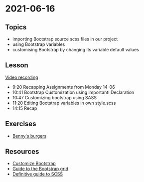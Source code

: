 # 2021-06-16

## Topics

- importing Bootstrap source scss files in our project
- using Bootstrap variables
- customising Bootstrap by changing its variable default values

## Lesson
[Video recording](https://drive.google.com/file/d/1YvcW2oyZMCuACvdq7Xjchd1s9-HQlJjT/view?usp=sharing)

- 9:20 Recapping Assignments from Monday 14-06
- 10:41 Bootstrap Customization using important! Declaration
- 10:47 Customizing bootstrap using SASS
- 11:20 Editing Bootstrap variables in own style.scss
- 14:15 Recap


## Exercises

- [Benny's burgers](https://classroom.github.com/a/VwqIBhCp)

## Resources

- [Customize Bootstrap](https://getbootstrap.com/docs/5.0/customize/overview/)
- [Guide to the Bootstrap grid](https://uxplanet.org/how-the-bootstrap-4-grid-works-a1b04703a3b7)
- [Definitive guide to SCSS](https://blog.logrocket.com/the-definitive-guide-to-scss/)